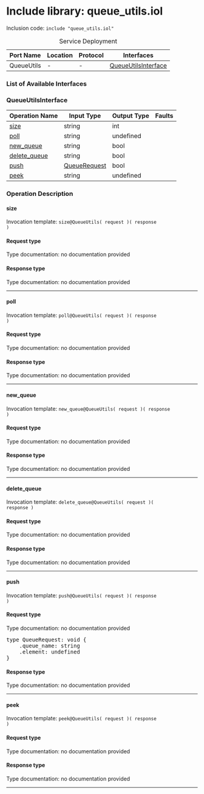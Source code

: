 # Include library: queue_utils.iol

Inclusion code: <code>include "queue_utils.iol"</code>

<table>
  <caption>Service Deployment</caption>
  <thead>
    <tr>
      <th>Port Name</th>
      <th>Location</th>
      <th>Protocol</th>
      <th>Interfaces</th>
    </tr>
  </thead>
  <tbody>
    <tr>
      <td>QueueUtils</td>
      <td>-</td>
      <td>-</td>
      <td><a href="#QueueUtilsInterface">QueueUtilsInterface</a></td>
    </tr>
  </tbody>
</table>

<h3>List of Available Interfaces</h3>

<h3 id="QueueUtilsInterface">QueueUtilsInterface</h3>

<table>
  <thead>
    <tr>
      <th>Operation Name</th>
      <th>Input Type</th>
      <th>Output Type</th>
      <th>Faults</th>
    </tr>
  </thead>
  <tbody>
    <tr>
      <td><a href="#size">size</a></td>
      <td>string</td>
      <td>int</td>
      <td>
      </td>
    </tr>
    <tr>
      <td><a href="#poll">poll</a></td>
      <td>string</td>
      <td>undefined</td>
      <td>
      </td>
    </tr>
    <tr>
      <td><a href="#new_queue">new_queue</a></td>
      <td>string</td>
      <td>bool</td>
      <td>
      </td>
    </tr>
    <tr>
      <td><a href="#delete_queue">delete_queue</a></td>
      <td>string</td>
      <td>bool</td>
      <td>
      </td>
    </tr>
    <tr>
      <td><a href="#push">push</a></td>
      <td><a href="#QueueRequest">QueueRequest</a></td>
      <td>bool</td>
      <td>
      </td>
    </tr>
    <tr>
      <td><a href="#peek">peek</a></td>
      <td>string</td>
      <td>undefined</td>
      <td>
      </td>
    </tr>
  </tbody>
</table>

### Operation Description


#### size


Invocation template: <code>size@QueueUtils( request )( response )</code>

<h4>Request type</h4>

Type documentation: no documentation provided 



<h4>Response type</h4>
Type documentation: no documentation provided 





---


#### poll


Invocation template: <code>poll@QueueUtils( request )( response )</code>

<h4>Request type</h4>

Type documentation: no documentation provided 



<h4>Response type</h4>
Type documentation: no documentation provided 





---


#### new_queue


Invocation template: <code>new_queue@QueueUtils( request )( response )</code>

<h4>Request type</h4>

Type documentation: no documentation provided 



<h4>Response type</h4>
Type documentation: no documentation provided 





---


#### delete_queue


Invocation template: <code>delete_queue@QueueUtils( request )( response )</code>

<h4>Request type</h4>

Type documentation: no documentation provided 



<h4>Response type</h4>
Type documentation: no documentation provided 





---


#### push


Invocation template: <code>push@QueueUtils( request )( response )</code>

<h4 id="QueueRequest">Request type</h4>

Type documentation: no documentation provided 
<pre>type QueueRequest: void {
	.queue_name: string
	.element: undefined
}</pre>


<h4>Response type</h4>
Type documentation: no documentation provided 





---


#### peek


Invocation template: <code>peek@QueueUtils( request )( response )</code>

<h4>Request type</h4>

Type documentation: no documentation provided 



<h4>Response type</h4>
Type documentation: no documentation provided 





---






